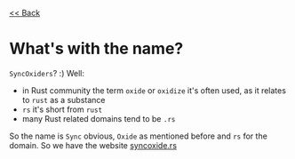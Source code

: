 [<< Back](../README.md)

# What's with the name?

`SyncOxiders`? :) Well:
- in Rust community the term `oxide` or `oxidize` it's often used, as it relates to `rust` as a substance
- `rs` it's short from `rust`
- many Rust related domains tend to be `.rs`

So the name is `Sync` obvious, `Oxide` as mentioned before and `rs` for the domain. So we have the website [syncoxide.rs](https://syncoxide.rs/)

